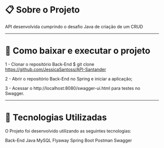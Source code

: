 # 📋 Sobre o Projeto
API desenvolvida cumprindo o desafio Java de criação de um CRUD

---
# 📁 Como baixar e executar o projeto 
1 - Clonar o repositório Back-End
$ git clone https://github.com/JessicaSantoss/API-Santander

2 - Abrir o repositório Back-End no Spring e iniciar a aplicação;

3 - Acessar o http://localhost:8080/swagger-ui.html para testes no Swagger. 

---

# 🚀 Tecnologias Utilizadas

O Projeto foi desenvolvido utilizando as seguintes tecnologias:

Back-End
Java
MySQL
Flyaway
Spring Boot
Postman
Swagger


